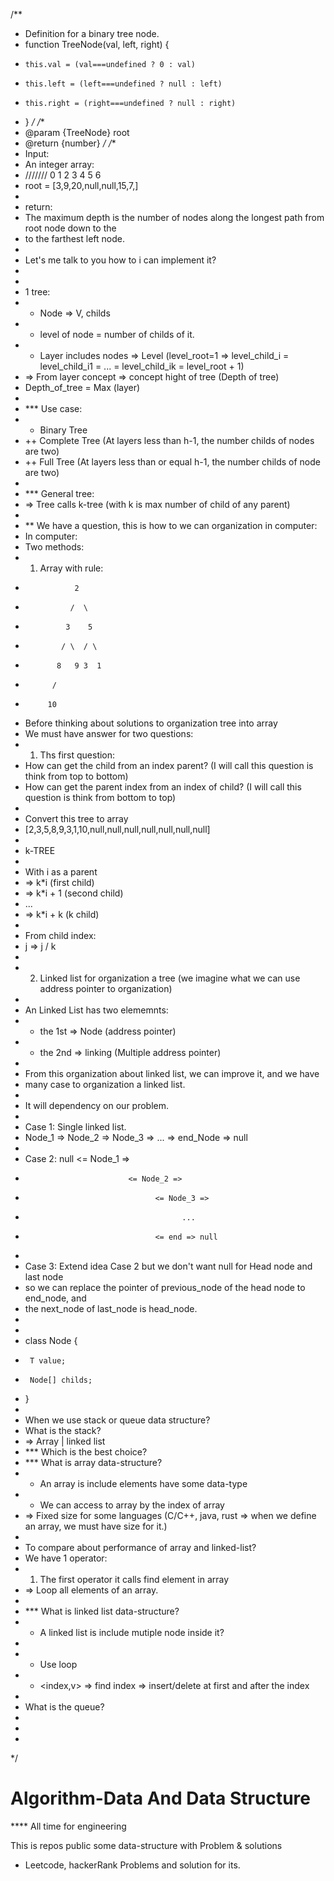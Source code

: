 /**
 * Definition for a binary tree node.
 * function TreeNode(val, left, right) {
 *     this.val = (val===undefined ? 0 : val)
 *     this.left = (left===undefined ? null : left)
 *     this.right = (right===undefined ? null : right)
 * }
 */
/**
 * @param {TreeNode} root
 * @return {number}
 */
/**
 * Input:
 * An integer array: 
 * /////// 0 1 2  3    4    5  6
 * root = [3,9,20,null,null,15,7,]
 * 
 * return:
 * The maximum depth is the number of nodes along the longest path from root node down to the
 * to the farthest left node.
 * 
 * Let's me talk to you how to i can implement it?
 * 
 * 
 * 1 tree: 
 * + Node => V, childs
 * + level of node = number of childs of it. 
 * + Layer includes nodes => Level (level_root=1 => level_child_i = level_child_i1 = ... = level_child_ik = level_root + 1)
 * => From layer concept => concept hight of tree (Depth of tree)
 * Depth_of_tree = Max (layer)
 * 
 * *** Use case:
 * + Binary Tree
 *  ++ Complete Tree (At layers less than h-1, the number childs of nodes are two)
 *  ++ Full Tree (At layers less than or equal h-1, the number childs of node are two)
 * 
 * *** General tree:
 * => Tree calls k-tree (with k is max number of child of any parent)
 * 
 * ** We have a question, this is how to we can organization in computer:
 * In computer:
 * Two methods:
 * 1) Array with rule:
 *                2
 *               /  \
 *              3    5
 *             / \  / \
 *            8   9 3  1
 *           /
 *          10
 *  Before thinking about solutions to organization tree into array
 *  We must have answer for two questions:
 *  1) Ths first question:
 *  How can get the child from an index parent? (I will call this question is think from top to bottom)
 *  How can get the parent index from an index of child? (I will call this question is think from bottom to top)
 * 
 *  Convert this tree to array
 *  [2,3,5,8,9,3,1,10,null,null,null,null,null,null,null]
 *  
 *  k-TREE
 * 
 *  With i as a parent 
 *    => k*i (first child)
 *    => k*i + 1 (second child)
 *    ...
 *    => k*i + k (k child)
 * 
 *  From child index:
 *    j => j / k
 * 
 * 2) Linked list for organization a tree (we imagine what we can use address pointer to organization)
 * 
 * An Linked List has two elememnts:
 * + the 1st => Node (address pointer)
 * + the 2nd => linking (Multiple address pointer)
 * 
 * From this organization about linked list, we can improve it, and we have 
 * many case to organization a linked list.
 * 
 * It will dependency on our problem.
 * 
 * Case 1: Single linked list.
 * Node_1 => Node_2 => Node_3 => ... => end_Node => null
 * 
 * Case 2:  null <= Node_1 => 
 *                            <= Node_2 =>
 *                                  <= Node_3 =>
 *                                        ...
 *                                  <= end => null    
 * 
 * Case 3: Extend idea Case 2 but we don't want null for Head node and last node
 * so we can replace the pointer of previous_node of the head node to end_node, and
 * the next_node of last_node is head_node.
 *                                             
 *  
 * class Node<T> {
 *      T value;
 *      Node[] childs;
 * }
 * 
 * When we use stack or queue data structure?
 * What is the stack?
 * => Array | linked list
 * *** Which is the best choice?
 * *** What is array data-structure?
 *    + An array is include elements have some data-type
 *    + We can access to array by the index of array
 *    => Fixed size for some languages (C/C++, java, rust => when we define an array, we must have size for it.)
 *    
 *    To compare about performance of array and linked-list?
 *    We have 1 operator:
 *    1) The first operator it calls find element in array
 *    => Loop all elements of an array.
 * 
 * *** What is linked list data-structure?
 *    + A linked list is include mutiple node inside it?
 *    
 *    + Use loop
 *    + <index,v> => find index => insert/delete at first and after the index
 *    
 * What is the queue?
 * 
 * 
 * 
 */
# Algorithm-Data And Data Structure

**** All time for engineering

This is repos public some data-structure with Problem & solutions

- Leetcode, hackerRank Problems and solution for its.
